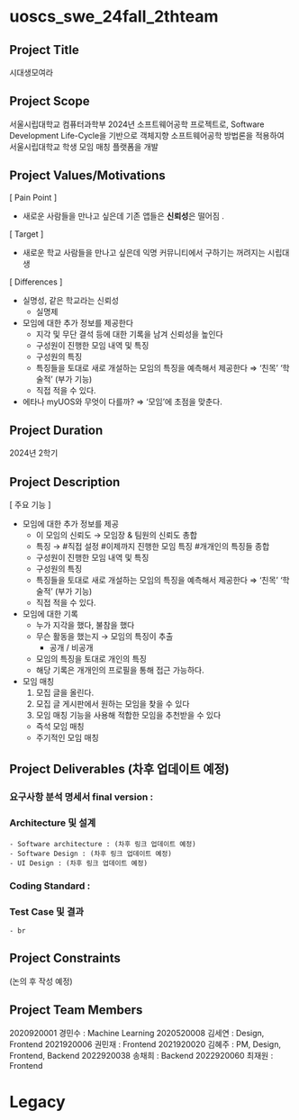 # uoscs_swe_24fall_2thteam

## **Project Title**
  시대생모여라
  
## **Project Scope**
  서울시립대학교 컴퓨터과학부 2024년 소프트웨어공학 프로젝트로, Software Development Life-Cycle을 기반으로 객체지향 소프트웨어공학 방법론을 적용하여 서울시립대학교 학생 모임 매칭 플랫폼을 개발

## **Project Values/Motivations**
   [ Pain Point ]

  - 새로운 사람들을 만나고 싶은데 기존 앱들은 **신뢰성**은 떨어짐 .

  [ Target ]

  - 새로운 학교 사람들을 만나고 싶은데 익명 커뮤니티에서 구하기는 꺼려지는 시립대생

  [ Differences ]

  - 실명성, 같은 학교라는 신뢰성
      - 실명제
  - 모임에 대한 추가 정보를 제공한다
      - 지각 및 무단 결석 등에 대한 기록을 남겨 신뢰성을 높인다
      - 구성원이 진행한 모임 내역 및 특징
      - 구성원의 특징
      - 특징들을 토대로 새로 개설하는 모임의 특징을 예측해서 제공한다 ⇒ ‘친목’ ‘학술적’ (부가 기능)
      - 직접 적을 수 있다.
- 에타나 myUOS와 무엇이 다를까? ⇒ ‘모임’에 초점을 맞춘다.

## **Project Duration**
  2024년 2학기

## **Project Description**

[ 주요 기능 ]

- 모임에 대한 추가 정보를 제공
    - 이 모임의 신뢰도 → 모임장 & 팀원의 신뢰도 총합
    - 특징 → #직접 설정 #이제까지 진행한 모임 특징 #개개인의 특징들 종합
    - 구성원이 진행한 모임 내역 및 특징
    - 구성원의 특징
    - 특징들을 토대로 새로 개설하는 모임의 특징을 예측해서 제공한다 ⇒ ‘친목’ ‘학술적’ (부가 기능)
    - 직접 적을 수 있다.
- 모임에 대한 기록
    - 누가 지각을 했다, 불참을 했다
    - 무슨 활동을 했는지 → 모임의 특징이 추출
        - 공개 / 비공개
    - 모임의 특징을 토대로 개인의 특징
    - 해당 기록은 개개인의 프로필을 통해 접근 가능하다.
- 모임 매칭
    1. 모집 글을 올린다.
    2. 모집 글 게시판에서 원하는 모임을 찾을 수 있다
    3. 모임 매칭 기능을 사용해 적합한 모임을 추천받을 수 있다
    - 즉석 모임 매칭
    - 주기적인 모임 매칭

## **Project Deliverables** (차후 업데이트 예정)
  ### 요구사항 분석 명세서 final version :
  ### Architecture 및 설계
    - Software architecture : (차후 링크 업데이트 예정)
    - Software Design : (차후 링크 업데이트 예정)
    - UI Design : (차후 링크 업데이트 예정)
  ### Coding Standard : 
  ### Test Case 및 결과
    - br
  
## **Project Constraints**
  (논의 후 작성 예정)

## Project Team Members
  2020920001 경민수 : Machine Learning
  2020520008 김세연 : Design, Frontend
  2021920006 권민재 : Frontend
  2021920020 김혜주 : PM, Design, Frontend, Backend
  2022920038 송채희 : Backend
  2022920060 최재원 : Frontend

# Legacy

  
